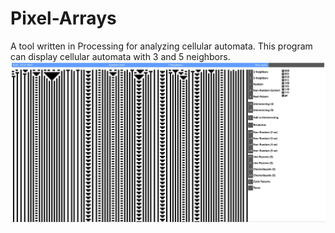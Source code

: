 # Pixel-Arrays
A tool written in Processing for analyzing cellular automata. This program can display cellular automata with 3 and 5 neighbors.
![alt text](https://github.com/kenchen10/Pixel-Arrays/blob/master/elemca.JPG)
